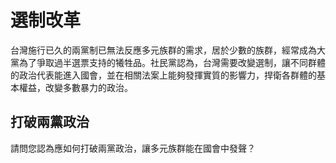# 選制改革

台灣施行已久的兩黨制已無法反應多元族群的需求，居於少數的族群，經常成為大黨為了爭取過半選票支持的犧牲品。社民黨認為，台灣需要改變選制，讓不同群體的政治代表能進入國會，並在相關法案上能夠發揮實質的影響力，捍衛各群體的基本權益，改變多數暴力的政治。

## 打破兩黨政治

請問您認為應如何打破兩黨政治，讓多元族群能在國會中發聲？
